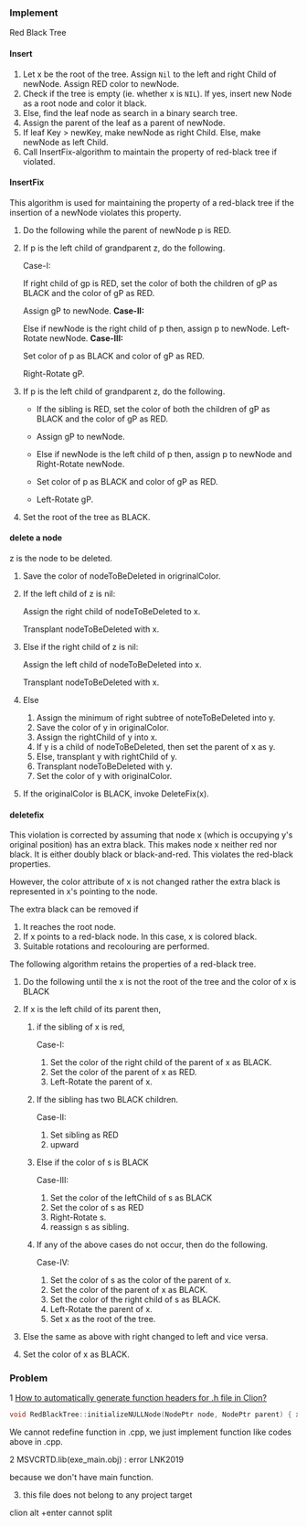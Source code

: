 ### Implement

Red Black Tree

#### Insert

1. Let  x be the root of the tree. Assign `Nil` to the left and right Child of newNode. Assign RED color to newNode.
2. Check if the tree is empty (ie. whether x is `NIL`). If yes, insert new Node as a root node and color it black.
3. Else, find the leaf node as search in a binary search tree.
4. Assign the parent of the leaf as a parent of newNode.
5. If leaf Key  >  newKey, make newNode as right Child. Else, make newNode as left Child.
6. Call InsertFix-algorithm to maintain the property of red-black tree if violated.

#### InsertFix

This algorithm is used for maintaining the property of a red-black tree if the insertion of a newNode violates this property.

1. Do the following while the parent of newNode p is RED.

2. If p is the left child of grandparent z, do the following.

   Case-I:

   If right child of gp is RED, set the color of both the children of gP as BLACK and the color of gP as RED.

   Assign gP to newNode.
   **Case-II:**

   Else if newNode is the right child of p then, assign p to newNode.  Left-Rotate newNode.
   **Case-III:**

   Set color of p as BLACK and color of gP as RED.

   Right-Rotate gP.

3. If p is the left child of grandparent z, do the following.

   - If the sibling is RED, set the color of both the children of gP as BLACK and the color of gP as RED.

   - Assign gP to newNode.

   - Else if newNode is the left child of p then, assign p to newNode and Right-Rotate newNode.

   - Set color of p as BLACK and color of gP as RED.

   - Left-Rotate gP.

4. Set the root of the tree as BLACK.

#### delete a node

z is the node to be deleted.

1. Save the color of nodeToBeDeleted in origrinalColor.

2. If the left child of z is nil:

   Assign the right child of nodeToBeDeleted to x.

   Transplant nodeToBeDeleted with x.

3. Else if the right child of z is nil:

   Assign the left child of nodeToBeDeleted into x.

   Transplant nodeToBeDeleted with x.

4. Else

   1. Assign the minimum of right subtree of noteToBeDeleted into y.
   2. Save the color of y in originalColor.
   3. Assign the rightChild of y into x.
   4. If y is a child of nodeToBeDeleted, then set the parent of x as y.
   5. Else, transplant y with rightChild of y.
   6. Transplant nodeToBeDeleted with y.
   7. Set the color of y with originalColor.

5. If the originalColor is BLACK, invoke DeleteFix(x).

#### deletefix

This violation is corrected by assuming that node x (which is occupying y's original position) has an extra black. This makes node x neither red nor black. It is either doubly black or black-and-red. This violates the red-black properties.

However, the color attribute of x is not changed rather the extra black is represented in x's pointing to the node.

The extra black can be removed if 

1. It reaches the root node.
2. If x points to a red-black node. In this case, x is colored black.
3. Suitable rotations and recolouring are performed.

The following algorithm retains the properties of a red-black tree.

1. Do the following until the x is not the root of the tree and the color of x is BLACK

2. If x  is the left child of its parent then,

   1. if the sibling of x  is red, 

      Case-I:

      1. Set the color of the right child of the parent of x as BLACK.
      2. Set the color of the parent of x as RED.
      3. Left-Rotate the parent of x.

   2. If the sibling has two BLACK children.

      Case-II:

      1. Set sibling  as RED
      2. upward 

   3. Else if the color of s is BLACK

      Case-III:

      1. Set the color of the leftChild of s as BLACK
      2. Set the color of s as RED
      3. Right-Rotate s.
      4. reassign s as sibling.

   4. If any of the above cases do not occur, then do the following.

      Case-IV:

      1. Set the color of s as the color of the parent of x.
      2. Set the color of the parent of x as BLACK.
      3. Set the color of the right child of s as BLACK.
      4. Left-Rotate the parent of x.
      5. Set x as the root of the tree.

3. Else the same as above with right changed to left and vice versa.

4. Set the color of x as BLACK.



### Problem

1 [How to automatically generate function headers for .h file in Clion?](https://stackoverflow.com/questions/34288513/how-to-automatically-generate-function-headers-for-h-file-in-clion)

``` c
void RedBlackTree::initializeNULLNode(NodePtr node, NodePtr parent) { xxx
```

We cannot redefine function in .cpp, we just implement function like codes above in .cpp.

2 MSVCRTD.lib(exe_main.obj) : error LNK2019

because we don't have main function.

3. this file does not belong to any project target

clion alt +enter cannot split

